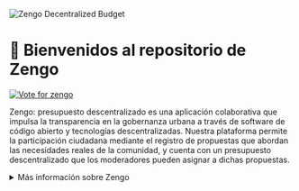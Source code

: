 ![Zengo Decentralized Budget](https://media.discordapp.net/attachments/998618862255870056/1174749209421946920/zengoheaderESP.png?ex=6568b975&is=65564475&hm=d3a2ec22162f206ee5dad9e77eddf63b5ee04c7a42c7a091ac77ae0b276922b2&=)

# 👋 Bienvenidos al repositorio de Zengo

<a href="https://round3.optimism.io/projects/0xa0e0d386a862f8f1ee625bf5837bfb8ef5a8201d70c459efbe9172602ff3d831"> <img src="https://img.shields.io/badge/Vote%20for%20zengo!-badge?style=plastic&logo=ethereum&logoColor=red&label=OP%20RetroPGF%203&labelColor=white&color=gray&"  alt="Vote for zengo"/></a>

Zengo: presupuesto descentralizado es una aplicación colaborativa que impulsa la transparencia en la gobernanza urbana a través de software de código abierto y tecnologías descentralizadas. Nuestra plataforma permite la participación ciudadana mediante el registro de propuestas que abordan las necesidades reales de la comunidad, y cuenta con un presupuesto descentralizado que los moderadores pueden asignar a dichas propuestas.

<details>
<summary>
  Más información sobre Zengo
</summary>

[🗳️ Modelo Zengo](#%EF%B8%8F-modelo-zengo)  
[👪 Usuarios de Zengo](#-usuarios-de-zengo)  
[🤝 Ciclos de gobernanza colaborativa](#-ciclos-de-gobernanza-colaborativa)  
[⏳ Etapas de gobernanza](#-etapas-del-ciclo-de-gobernanza)

## 🗳️ Modelo Zengo

En Zengo, valoramos dar voz a los ciudadanos en la toma de decisiones sobre el presupuesto público. Nuestra plataforma web participativa y transparente facilita la generación, verificación, financiamiento, seguimiento y gestión de propuestas públicas. Donde ciudadanos, representantes gubernamentales y otros actores colaboran de manera conjunta para abordar y resolver las necesidades en los espacios públicos.

Nuestra misión es promover la transparencia y fortalecer la participación ciudadana en la asignación y uso de los recursos públicos, empoderando a los ciudadanos y promoviendo una gestión pública equitativa y eficiente, basada en la atención a las necesidades reales de los espacios urbanos.

Como visión, aspiramos a ser un referente en la transformación de la gestión pública, impulsando la transparencia, la participación ciudadana y la rendición de cuentas en la asignación y uso del presupuesto descentralizado como un bien público de gobernanza urbana. Nuestro objetivo es promover una gestión pública que refleje los valores de transparencia, participación ciudadana, equidad, colaboración y mejora de la calidad de vida de la comunidad.

## 👪 Usuarios de Zengo

![Zengo users](https://media.discordapp.net/attachments/998618862255870056/1174755661976969276/zengoUsuarios.png?ex=6568bf77&is=65564a77&hm=f63a4cc84f3852e3fff943e943c353d583e598a7e8fc6b2a9601fde7ee79551b&=&)

En Zengo, los usuarios tienen la posibilidad de adoptar uno de los tres roles disponibles en la aplicación, cada uno de los cuales contribuye en distintas etapas de los ciclos de gobernanza y cuenta con funciones específicas:

### 1. Público en general:

Los ciclo de gobernanza en Zengo comienza a partir de propuestas realizadas en la plataforma. Cualquier usuario que se conecte a la aplicación puede ingresar propuestas a través de una dirección de ether. El uso de ether garantiza la privacidad de los usuarios, y que no se requiere ningún dato personal, número telefónico y/o correo electrónico. Si ya tienes una dirección en ether, puedes crear propuestas en cualquier momento. En caso, de no tener una dirección, puedes consultar el tutorial en [go.zenbit.mx](http://go.zenbit.mx) o participar en una de nuestras sesiones virtuales o presencial

### 2. Desarrolladores:

Zengo es un bien público desarrollado con software de código abierto y tecnologías descentralizadas. Esto permite que sus componentes sean copiados o modificados por cualquier usuario. Además del equipo de Zengo, otras organizaciones o equipos de desarrolladores pueden utilizar el código para organizar sus propias rondas o añadir funciones adicionales. Este enfoque fomenta la Investigación y Desarrollo Colectivo (I+D+C), acelerando el desarrollo a través del enfoque del código abierto y asegurando la sustentabilidad mediante mecanismo de fondeo para bienes públicos en las tecnologías descentralizadas.

### 3. Moderadores

En Zengo, reconocemos la importancia de garantizar la veracidad y confiabilidad de las propuestas de gobernanza urbana. Por esta razón, contamos con representantes de diferentes sectores de la sociedad que desempeñen el rol de moderadores. Estos moderadores son responsables del proceso de verificación. Cualquier representante interesado puede unirse a las ceremonias virtuales o presenciales en las que se registran o retiran a los moderadores. Zengo ha establecido cinco categorías de representantes que cumplen con esta función: organización civil, sector privado, academia, gobierna y categoría abierta.

## 🤝 Ciclos de gobernanza colaborativa

![Zengo model](https://media.discordapp.net/attachments/998618862255870056/1174756601928884224/zengoCiclos.png?ex=6568c057&is=65564b57&hm=8ef101296dc644fac559d017d8aadd42bee6b5abbff69e1b70ff3c2c5ea27bd0&=&)

En Zengo, seguimos un enfoque de ciclos de gobernanza abiertos, en los cuales ciudadanos y representantes de los sectores público y privado colaboran en las cuatro etapas que componen cada ciclo: 1) registro, 2) verificación, 3) fondeo, 4) seguimiento.

Zengo cuenta con un modelo que combina diversas tecnologías para automatizar y descentralizar el proceso de gobernanza urbana. Este proceso se divide en ciclos de compuestos por cuatro etapas principales. En cada etapa, los participantes desempeñan un papel clave en la coordinación de la gobernanza a nivel municipal, estatal o nacional, así como en la distribución del presupuesto descentralizado.

Esta página muestra una visión general de las etapas que conforman los ciclos de gobernanza en Zengo. En estas etapas participan activamente los ciudadanos, los moderados y el equipo de Zenbit. Además, en las páginas siguientes encontrarás imágenes que representan el proceso de gobernanza de manera clara y visual, lo que te permitirá entender cómo evoluciona cada propuesta.

## ⏳ Etapas del ciclo de gobernanza

### 1. Registro

1. _Ceremonia de moderadores_
   1. (D) Los desarrolladores organizan la ceremonia de moderadores y despliegan el contrato inteligente de Zengo en la red descentralizada. Elementos como la duración de las etapas o los puntos disponibles para el voto plural son personalizable previo a la ceremonia. Una vez que se despliegan los contratos no se pueden modificar.
   2. (M) Los moderadores acuden a la ceremonia de registro para iniciar su participación, siendo introducidos a la plataforma Zengo y las herramientas descentralizadas. Los moderadores que completen su registro satisfactoriamente reciben un coleccionable que certifica su participación durante la ceremonia.
2. _Registro de propuestas_
   1. (P) El registro de propuestas está abierto para cualquier persona que cuente con una dirección de Ethereum. Durante este ejercicio se convocará al público en general de la ciudad de Querétaro y se realizarán eventos presenciales o virtuales para acompañar a los participantes durante el registro de sus propuestas.

### 2. Verificación

1. _Verificación con gobierno municipal_
   1. (M) Las propuestas registradas en la plataforma son revisadas por los moderadores para asegurar el cumplimiento de los requisitos. En caso de incumplimiento, se solicita información adicional. Si la propuesta está relacionada con el gobierno municipal, se requiere su resolución, se adjunta la evidencia correspondiente y se actualiza con la respuesta oficial
   2. (P) En caso de que la propuesta no cuente con la información necesaria, el responsable de la misma deberá proporcionar los archivos o documentos requeridos para su completitud, hasta tener el visto bueno del moderador.
2. _Verificación con gobierno estatal_
   1. (M) Las propuestas registradas en la plataforma son revisadas por los moderadores para asegurar el cumplimiento de los requisitos. En caso de incumplimiento se solicita información adicional. Si la propuesta está relacionada con el gobierno estatal, se requiere su resolución, se adjunta la evidencia correspondiente y se actualiza con la respuesta oficial.
   2. (P) En caso de que la propuesta no cuente con la información necesaria, el responsable de la misma deberá proporcionar los archivos o documentos requeridos para su completitud, hasta tener el visto bueno del moderador.
3. _Verificación con una Solicitud en la Plataforma Nacional de Transparencia_
   1. (M) Las propuestas registradas en la plataforma son revisadas por los moderadores para asegurar el cumplimiento de los requisitos. En caso de incumplimiento se solicita información adicional. Si la propuesta está relacionada con el gobierno nacional, se realiza una solicitud en la Plataforma Nacional de Transparencia para reducir asimetrías de información entre ciudadanos y gobierno.
   2. (P) En caso de que la propuesta no cuente con la información necesaria, el responsable de la misma deberá proporcionar los archivos o documentos requeridos para su completitud, hasta tener el visto bueno del moderador.

### 3. Fondeo

1. _Fondeo con voto plural_
   1. (M) Si las propuestas no pueden resolverse en su instancia correspondiente, los moderadores utilizan los puntos asignados para asignar fondos del presupuesto descentralizado de Zengo. Esto se realiza mediante una votación plural que refleja la intensidad de las preferencias individuales y garantiza una representación equitativa y precisa.

### 4. Seguimiento

1. Reporte y verificación de resultados
   1. (M) Los moderadores deben verificar la autenticidad de la evidencia presentada para respaldar el uso de los recursos asignados a cada propuesta. Después de revisar la evidencia, los moderadores llegan a un consenso sobre la integridad de los proyectos, asegurándose de que cumplan con las restricciones establecidas.
   2. (P) Los ciudadanos deben cargar en la plataforma, la evidencia que demuestre el uso adecuado de los fondos asignados para su propuesta y esperar a recibir el estado de finiquito. Aquellas propuestas que hayan sido concluidas correctamente permitirán que los ciudadanos puedan participar en la asignación en futuros ciclos de gobernanza.
   </details>
